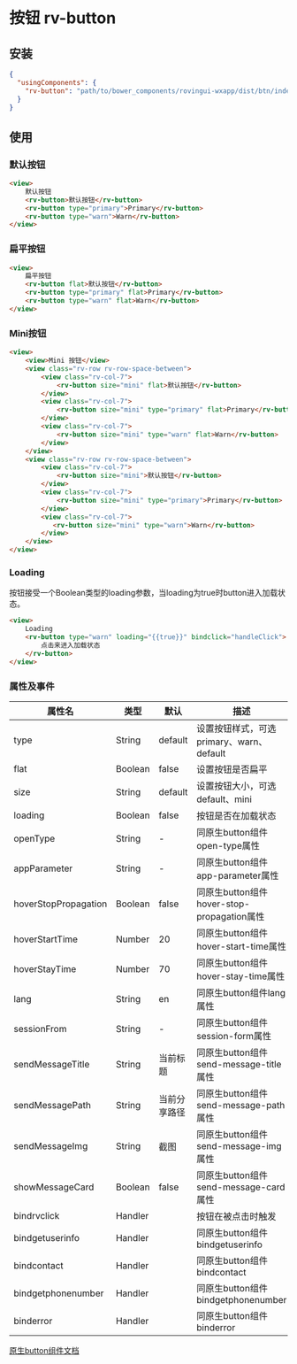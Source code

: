# 按钮 rv-button
## 安装
```json
{
  "usingComponents": {
    "rv-button": "path/to/bower_components/rovingui-wxapp/dist/btn/index"
  }
}
```
## 使用

### 默认按钮
```html
<view>
    默认按钮
    <rv-button>默认按钮</rv-button>
    <rv-button type="primary">Primary</rv-button>
    <rv-button type="warn">Warn</rv-button>
</view>
```
### 扁平按钮
```html
<view>
    扁平按钮
    <rv-button flat>默认按钮</rv-button>
    <rv-button type="primary" flat>Primary</rv-button>
    <rv-button type="warn" flat>Warn</rv-button>
</view>
```
### Mini按钮
```html
<view>
    <view>Mini 按钮</view>
    <view class="rv-row rv-row-space-between">
        <view class="rv-col-7">
            <rv-button size="mini" flat>默认按钮</rv-button>
        </view>
        <view class="rv-col-7">
            <rv-button size="mini" type="primary" flat>Primary</rv-button>
        </view>
        <view class="rv-col-7">
            <rv-button size="mini" type="warn" flat>Warn</rv-button>
        </view>        
    </view>
    <view class="rv-row rv-row-space-between">
        <view class="rv-col-7">
            <rv-button size="mini">默认按钮</rv-button>
        </view>
        <view class="rv-col-7">
            <rv-button size="mini" type="primary">Primary</rv-button>        
        </view>
        <view class="rv-col-7">
           <rv-button size="mini" type="warn">Warn</rv-button> 
        </view>
    </view>
</view>
```
### Loading
按钮接受一个Boolean类型的loading参数，当loading为true时button进入加载状态。
```html
<view>
    Loading
    <rv-button type="warn" loading="{{true}}" bindclick="handleClick">
        点击来进入加载状态
    </rv-button>
</view>
```
### 属性及事件

| 属性名                | 类型     | 默认         | 描述                                       |
| -------------------- | ------- | ------------ | ------------------------------------------ |
| type                 | String  | default      | 设置按钮样式，可选primary、warn、default     |
| flat                 | Boolean | false        | 设置按钮是否扁平
| size                 | String  | default      | 设置按钮大小，可选default、mini
| loading              | Boolean | false        | 按钮是否在加载状态                         |
| openType             | String  | -            | 同原生button组件open-type属性              |
| appParameter         | String  | -            | 同原生button组件app-parameter属性          |
| hoverStopPropagation | Boolean | false        | 同原生button组件hover-stop-propagation属性 |
| hoverStartTime       | Number  | 20           | 同原生button组件hover-start-time属性       |
| hoverStayTime        | Number  | 70           | 同原生button组件hover-stay-time属性        |
| lang                 | String  | en           | 同原生button组件lang属性                   |
| sessionFrom          | String  | -            | 同原生button组件session-form属性           |
| sendMessageTitle     | String  | 当前标题      | 同原生button组件send-message-title属性     |
| sendMessagePath      | String  | 当前分享路径   | 同原生button组件send-message-path属性      |
| sendMessageImg       | String  | 截图          | 同原生button组件send-message-img属性       |
| showMessageCard      | Boolean | false        | 同原生button组件send-message-card属性      |
| bindrvclick          | Handler |              | 按钮在被点击时触发                          |
| bindgetuserinfo      | Handler |              | 同原生button组件bindgetuserinfo            |
| bindcontact          | Handler |              | 同原生button组件bindcontact                |
| bindgetphonenumber   | Handler |              | 同原生button组件bindgetphonenumber         |
| binderror            | Handler |              | 同原生button组件binderror                  |

[原生button组件文档](https://developers.weixin.qq.com/miniprogram/dev/component/button.html)
